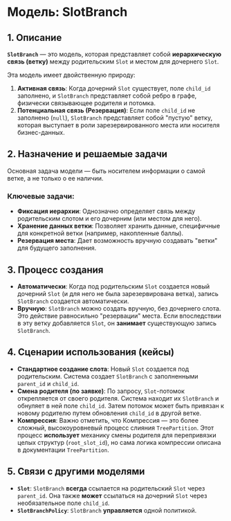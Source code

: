 # Модель: SlotBranch

## 1. Описание

**`SlotBranch`** — это модель, которая представляет собой **иерархическую связь (ветку)** между родительским `Slot` и местом для дочернего `Slot`.

Эта модель имеет двойственную природу:
1.  **Активная связь**: Когда дочерний `Slot` существует, поле `child_id` заполнено, и `SlotBranch` представляет собой ребро в графе, физически связывающее родителя и потомка.
2.  **Потенциальная связь (Резервация)**: Если поле `child_id` не заполнено (`null`), `SlotBranch` представляет собой "пустую" ветку, которая выступает в роли зарезервированного места или носителя бизнес-данных.

## 2. Назначение и решаемые задачи

Основная задача модели — быть носителем информации о самой ветке, а не только о ее наличии.

### Ключевые задачи:
- **Фиксация иерархии**: Однозначно определяет связь между родительским слотом и его дочерним (или местом для него).
- **Хранение данных ветки**: Позволяет хранить данные, специфичные для конкретной ветки (например, накопленные баллы).
- **Резервация места**: Дает возможность вручную создавать "ветки" для будущего заполнения.

## 3. Процесс создания

- **Автоматически**: Когда под родительским `Slot` создается новый дочерний `Slot` (и для него не была зарезервирована ветка), запись `SlotBranch` создается автоматически.
- **Вручную**: `SlotBranch` можно создать вручную, без дочернего слота. Это действие равносильно "резервации" места. Если впоследствии в эту ветку добавляется `Slot`, он **занимает** существующую запись `SlotBranch`.

## 4. Сценарии использования (кейсы)

- **Стандартное создание слота**: Новый `Slot` создается под родительским. Система создает `SlotBranch` с заполненными `parent_id` и `child_id`.
- **Смена родителя (по заявке)**: По запросу, `Slot`-потомок открепляется от своего родителя. Система находит их `SlotBranch` и обнуляет в ней поле `child_id`. Затем потомок может быть привязан к новому родителю путем обновления `child_id` в другой ветке.
- **Компрессия**: Важно отметить, что Компрессия — это более сложный, высокоуровневый процесс слияния `TreePartition`. Этот процесс **использует** механику смены родителя для перепривязки целых структур (`root_slot_id`), но сама логика компрессии описана в документации `TreePartition`.

## 5. Связи с другими моделями

- **`Slot`**: `SlotBranch` **всегда** ссылается на родительский `Slot` через `parent_id`. Она также **может** ссылаться на дочерний `Slot` через необязательное поле `child_id`.
- **`SlotBranchPolicy`**: `SlotBranch` **управляется** одной политикой.
